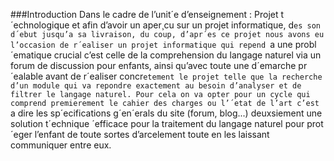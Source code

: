 ###Introduction
Dans le cadre de l’unit´e d’enseignement : Projet t´echnologique et afin d’avoir
un aper¸cu sur un projet informatique, d`es son d´ebut jusqu’a sa livraison, du
coup, d’apr´es ce projet nous avons eu l’occasion de r´ealiser un projet informatique qui repend `a une probl´ematique crucial c’est celle de la comprehension
du langage naturel via un forum de discussion pour enfants, ainsi qu’avec toute
une d´emarche pr´ealable avant de r´ealiser concr`etement le projet telle que la
recherche d’un module qui va repondre exactement au besoin d’analyser et de
filtrer le langage naturel. Pour cela on va opter pour un cycle qui comprend premierement le cahier des charges ou l’´etat de l’art c’est `a dire les sp´ecifications
g´en´erals du site (forum, blog...) deuxsiement une solution t´echnique ´efficace
pour la traitement du langage naturel pour prot´eger l’enfant de toute sortes
d’arcelement toute en les laissant communiquer entre eux.
